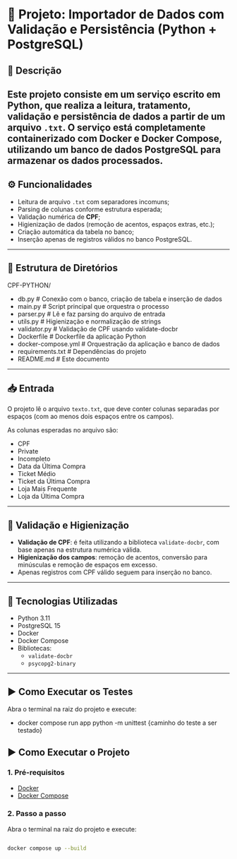 # 🧾 Projeto: Importador de Dados com Validação e Persistência (Python + PostgreSQL)
## 📌 Descrição
Este projeto consiste em um serviço escrito em **Python**, que realiza a leitura, tratamento, validação e persistência de dados a partir de um arquivo `.txt`.
O serviço está completamente containerizado com **Docker e Docker Compose**, utilizando um banco de dados **PostgreSQL** para armazenar os dados processados.
---
## ⚙️ Funcionalidades
- Leitura de arquivo `.txt` com separadores incomuns;
- Parsing de colunas conforme estrutura esperada;
- Validação numérica de **CPF**;
- Higienização de dados (remoção de acentos, espaços extras, etc.);
- Criação automática da tabela no banco;
- Inserção apenas de registros válidos no banco PostgreSQL.
---
## 🧱 Estrutura de Diretórios

CPF-PYTHON/
- db.py # Conexão com o banco, criação de tabela e inserção de dados
- main.py # Script principal que orquestra o processo
- parser.py # Lê e faz parsing do arquivo de entrada
- utils.py # Higienização e normalização de strings
- validator.py # Validação de CPF usando validate-docbr
- Dockerfile # Dockerfile da aplicação Python
- docker-compose.yml # Orquestração da aplicação e banco de dados
- requirements.txt # Dependências do projeto
- README.md # Este documento
---

## 📥 Entrada
O projeto lê o arquivo `texto.txt`, que deve conter colunas separadas por espaços (com ao menos dois espaços entre os campos).

As colunas esperadas no arquivo são:

- CPF  
- Private  
- Incompleto  
- Data da Última Compra  
- Ticket Médio  
- Ticket da Última Compra  
- Loja Mais Frequente  
- Loja da Última Compra

---

## 🧪 Validação e Higienização
- **Validação de CPF**: é feita utilizando a biblioteca `validate-docbr`, com base apenas na estrutura numérica válida.
- **Higienização dos campos**: remoção de acentos, conversão para minúsculas e remoção de espaços em excesso.
- Apenas registros com CPF válido seguem para inserção no banco.
---

## 🧰 Tecnologias Utilizadas
- Python 3.11
- PostgreSQL 15
- Docker
- Docker Compose
- Bibliotecas:
  - `validate-docbr`
  - `psycopg2-binary`

---

## ▶️ Como Executar os Testes

Abra o terminal na raiz do projeto e execute:

- docker compose run app python -m unittest {caminho do teste a ser testado}

## ▶️ Como Executar o Projeto

### 1. Pré-requisitos

- [Docker](https://www.docker.com/)
- [Docker Compose](https://docs.docker.com/compose/install/)

### 2. Passo a passo

Abra o terminal na raiz do projeto e execute:

```bash

docker compose up --build
